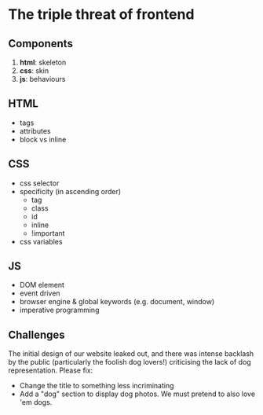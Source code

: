 # The triple threat of frontend

## Components
1. **html**: skeleton
2. **css**: skin
3. **js**: behaviours

## HTML
- tags
- attributes
- block vs inline

## CSS
- css selector
- specificity (in ascending order)
  - tag
  - class
  - id
  - inline
  - !important
- css variables

## JS
- DOM element
- event driven
- browser engine & global keywords (e.g. document, window)
- imperative programming

## Challenges
The initial design of our website leaked out, and there was intense backlash by the public (particularly the foolish dog lovers!) criticising the lack of dog representation.
Please fix:
- Change the title to something less incriminating
- Add a "dog" section to display dog photos. We must pretend to also love 'em dogs.